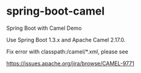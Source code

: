 # spring-boot-camel
Spring Boot with Camel Demo

Use Spring Boot 1.3.x and Apache Camel 2.17.0.

Fix error with classpath:/camel/*.xml, please see

https://issues.apache.org/jira/browse/CAMEL-9771